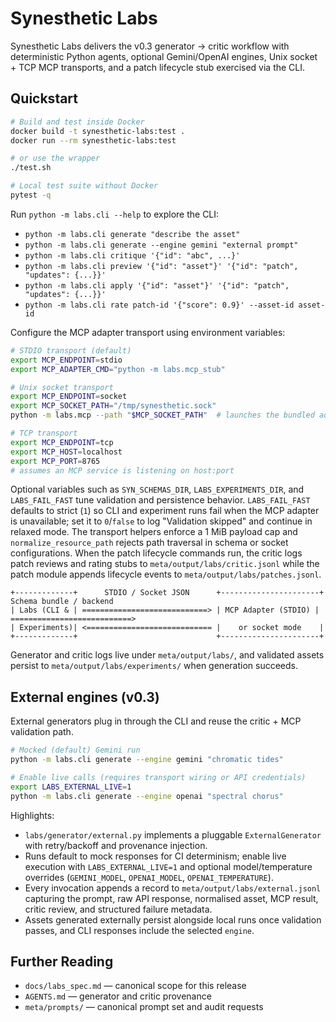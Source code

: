 # Synesthetic Labs

Synesthetic Labs delivers the v0.3 generator → critic workflow with deterministic Python agents, optional Gemini/OpenAI engines, Unix socket + TCP MCP transports, and a patch lifecycle stub exercised via the CLI.

## Quickstart

```bash
# Build and test inside Docker
docker build -t synesthetic-labs:test .
docker run --rm synesthetic-labs:test

# or use the wrapper
./test.sh

# Local test suite without Docker
pytest -q
```

Run `python -m labs.cli --help` to explore the CLI:

* `python -m labs.cli generate "describe the asset"`
* `python -m labs.cli generate --engine gemini "external prompt"`
* `python -m labs.cli critique '{"id": "abc", ...}'`
* `python -m labs.cli preview '{"id": "asset"}' '{"id": "patch", "updates": {...}}'`
* `python -m labs.cli apply '{"id": "asset"}' '{"id": "patch", "updates": {...}}'`
* `python -m labs.cli rate patch-id '{"score": 0.9}' --asset-id asset-id`

Configure the MCP adapter transport using environment variables:

```bash
# STDIO transport (default)
export MCP_ENDPOINT=stdio
export MCP_ADAPTER_CMD="python -m labs.mcp_stub"

# Unix socket transport
export MCP_ENDPOINT=socket
export MCP_SOCKET_PATH="/tmp/synesthetic.sock"
python -m labs.mcp --path "$MCP_SOCKET_PATH"  # launches the bundled adapter once

# TCP transport
export MCP_ENDPOINT=tcp
export MCP_HOST=localhost
export MCP_PORT=8765
# assumes an MCP service is listening on host:port
```

Optional variables such as `SYN_SCHEMAS_DIR`, `LABS_EXPERIMENTS_DIR`, and
`LABS_FAIL_FAST` tune validation and persistence behavior. `LABS_FAIL_FAST`
defaults to strict (`1`) so CLI and experiment runs fail when the MCP adapter
is unavailable; set it to `0`/`false` to log "Validation skipped" and continue
in relaxed mode. The transport helpers enforce a 1 MiB payload cap and
`normalize_resource_path` rejects path traversal in schema or socket
configurations. When the patch lifecycle commands run, the critic logs patch
reviews and rating stubs to `meta/output/labs/critic.jsonl` while the patch
module appends lifecycle events to `meta/output/labs/patches.jsonl`.

```text
+-------------+      STDIO / Socket JSON      +----------------------+      Schema bundle / backend
| Labs (CLI & | ============================> | MCP Adapter (STDIO) | ===========================>
| Experiments)| <============================ |    or socket mode    |
+-------------+                               +----------------------+
```

Generator and critic logs live under `meta/output/labs/`, and validated assets
persist to `meta/output/labs/experiments/` when generation succeeds.

## External engines (v0.3)

External generators plug in through the CLI and reuse the critic + MCP validation path.

```bash
# Mocked (default) Gemini run
python -m labs.cli generate --engine gemini "chromatic tides"

# Enable live calls (requires transport wiring or API credentials)
export LABS_EXTERNAL_LIVE=1
python -m labs.cli generate --engine openai "spectral chorus"
```

Highlights:

- `labs/generator/external.py` implements a pluggable `ExternalGenerator` with retry/backoff and provenance injection.
- Runs default to mock responses for CI determinism; enable live execution with `LABS_EXTERNAL_LIVE=1` and optional model/temperature overrides (`GEMINI_MODEL`, `OPENAI_MODEL`, `OPENAI_TEMPERATURE`).
- Every invocation appends a record to `meta/output/labs/external.jsonl` capturing the prompt, raw API response, normalised asset, MCP result, critic review, and structured failure metadata.
- Assets generated externally persist alongside local runs once validation passes, and CLI responses include the selected `engine`.

## Further Reading

* `docs/labs_spec.md` — canonical scope for this release
* `AGENTS.md` — generator and critic provenance
* `meta/prompts/` — canonical prompt set and audit requests
